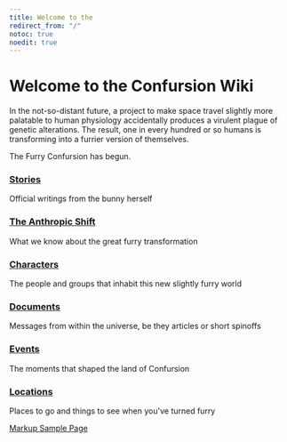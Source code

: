 ```yaml
---
title: Welcome to the
redirect_from: "/"
notoc: true
noedit: true
---
```


# Welcome to the Confursion Wiki

In the not-so-distant future, a project to make space travel slightly more
palatable to human physiology accidentally produces a virulent plague of genetic
alterations. The result, one in every hundred or so humans is transforming into
a furrier version of themselves.

The Furry Confursion has begun.

<div class="main-page-list" markdown="1">

### [Stories](https://shizuka.hokora.page/categories/#confursion)
Official writings from the bunny herself

### [The Anthropic Shift](/anthropic-shift)
What we know about the great furry transformation

### [Characters](/characters/)
The people and groups that inhabit this new slightly furry world

### [Documents](/documents/)
Messages from within the universe, be they articles or short spinoffs

### [Events](/events/)
The moments that shaped the land of Confursion

### [Locations](/locations/)
Places to go and things to see when you've turned furry

</div>

[Markup Sample Page](/markup)
